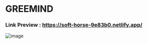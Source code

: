 # GREEMIND
### Link Preview : https://soft-horse-9e83b0.netlify.app/
![image](https://user-images.githubusercontent.com/101810628/233411412-7882e0ea-b011-4a91-8c85-20cffa059690.png)
